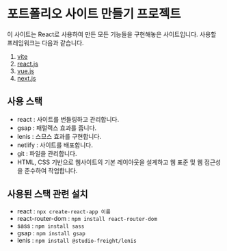 # 포트폴리오 사이트 만들기 프로젝트

이 사이트는 React로 사용하여 만든 모든 기능들을 구현해놓은 사이트입니다.
사용할 프레임워크는 다음과 같습니다.

1. [vite](https://github.com/webstoryboy/port2023-vite)
2. [react.js](https://github.com/webstoryboy/port2023-react)
3. [vue.js](https://github.com/webstoryboy/port2023-vue)
4. [next.js](https://github.com/webstoryboy/port2023-next)

## 사용 스택
- react : 사이트를 번들링하고 관리합니다.
- gsap : 패럴랙스 효과를 줍니다.
- lenis : 스므스 효과를 구현합니다.
- netlify : 사이트를 배포합니다.
- git : 파일을 관리합니다.
- HTML, CSS 기반으로 웹사이트의 기본 레이아웃을 설계하고 웹 표준 및 웹 접근성을 준수하여 작업합니다.

## 사용된 스택 관련 설치
- react : `npx create-react-app 이름`
- react-router-dom : `npm install react-router-dom`
- sass : `npm install sass`
- gsap : `npm install gsap`
- lenis : `npm install @studio-freight/lenis`